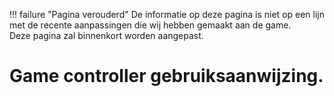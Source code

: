 ﻿!!! failure "Pagina verouderd"
    De informatie op deze pagina is niet op een lijn met de recente aanpassingen die wij hebben gemaakt aan de game. <br>
    Deze pagina zal binnenkort worden aangepast.

# Game controller gebruiksaanwijzing.





